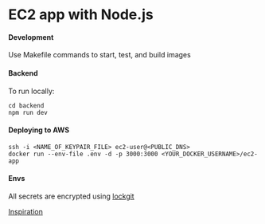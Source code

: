 # EC2 app with Node.js

#### Development

Use Makefile commands to start, test, and build images

#### Backend

To run locally:

```
cd backend
npm run dev
```

#### Deploying to AWS

```
ssh -i <NAME_OF_KEYPAIR_FILE> ec2-user@<PUBLIC_DNS>
docker run --env-file .env -d -p 3000:3000 <YOUR_DOCKER_USERNAME>/ec2-app
```

#### Envs

All secrets are encrypted using [lockgit](https://github.com/jswidler/lockgit)

[Inspiration](https://stackabuse.com/deploying-node-js-apps-to-aws-ec2-with-docker/)
